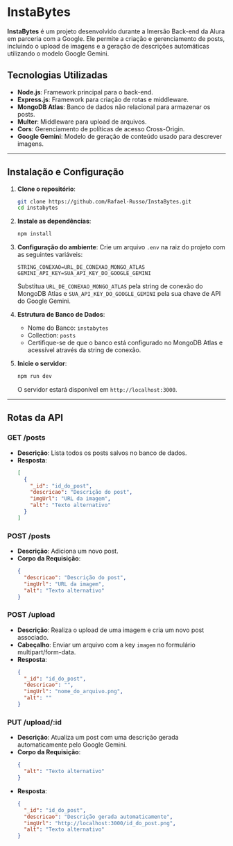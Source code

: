 # InstaBytes

**InstaBytes** é um projeto desenvolvido durante a Imersão Back-end da Alura em parceria com a Google. Ele permite a criação e gerenciamento de posts, incluindo o upload de imagens e a geração de descrições automáticas utilizando o modelo Google Gemini.

## Tecnologias Utilizadas

- **Node.js**: Framework principal para o back-end.
- **Express.js**: Framework para criação de rotas e middleware.
- **MongoDB Atlas**: Banco de dados não relacional para armazenar os posts.
- **Multer**: Middleware para upload de arquivos.
- **Cors**: Gerenciamento de políticas de acesso Cross-Origin.
- **Google Gemini**: Modelo de geração de conteúdo usado para descrever imagens.

---

## Instalação e Configuração

1. **Clone o repositório**:
   ```bash
   git clone https://github.com/Rafael-Russo/InstaBytes.git
   cd instabytes
   ```

2. **Instale as dependências**:
   ```bash
   npm install
   ```

3. **Configuração do ambiente**:
   Crie um arquivo `.env` na raiz do projeto com as seguintes variáveis:
   ```plaintext
   STRING_CONEXAO=URL_DE_CONEXAO_MONGO_ATLAS
   GEMINI_API_KEY=SUA_API_KEY_DO_GOOGLE_GEMINI
   ```

   Substitua `URL_DE_CONEXAO_MONGO_ATLAS` pela string de conexão do MongoDB Atlas e `SUA_API_KEY_DO_GOOGLE_GEMINI` pela sua chave de API do Google Gemini.

4. **Estrutura de Banco de Dados**:
   - Nome do Banco: `instabytes`
   - Collection: `posts`
   - Certifique-se de que o banco está configurado no MongoDB Atlas e acessível através da string de conexão.

5. **Inicie o servidor**:
   ```bash
   npm run dev
   ```
   O servidor estará disponível em `http://localhost:3000`.

---

## Rotas da API

### **GET /posts**
- **Descrição**: Lista todos os posts salvos no banco de dados.
- **Resposta**: 
  ```json
  [
    {
      "_id": "id_do_post",
      "descricao": "Descrição do post",
      "imgUrl": "URL da imagem",
      "alt": "Texto alternativo"
    }
  ]
  ```

### **POST /posts**
- **Descrição**: Adiciona um novo post.
- **Corpo da Requisição**:
  ```json
  {
    "descricao": "Descrição do post",
    "imgUrl": "URL da imagem",
    "alt": "Texto alternativo"
  }
  ```

### **POST /upload**
- **Descrição**: Realiza o upload de uma imagem e cria um novo post associado.
- **Cabeçalho**: Enviar um arquivo com a key `imagem` no formulário multipart/form-data.
- **Resposta**:
  ```json
  {
    "_id": "id_do_post",
    "descricao": "",
    "imgUrl": "nome_do_arquivo.png",
    "alt": ""
  }
  ```

### **PUT /upload/:id**
- **Descrição**: Atualiza um post com uma descrição gerada automaticamente pelo Google Gemini.
- **Corpo da Requisição**:
  ```json
  {
    "alt": "Texto alternativo"
  }
  ```
- **Resposta**:
  ```json
  {
    "_id": "id_do_post",
    "descricao": "Descrição gerada automaticamente",
    "imgUrl": "http://localhost:3000/id_do_post.png",
    "alt": "Texto alternativo"
  }
  ```